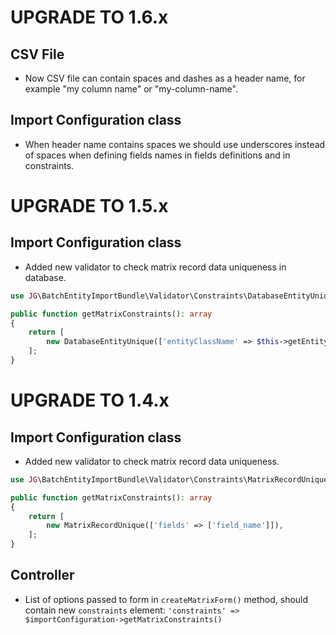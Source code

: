UPGRADE TO 1.6.x
=======================

CSV File
--------------
* Now CSV file can contain spaces and dashes as a header name, for example "my column name" or "my-column-name".

Import Configuration class
--------------
* When header name contains spaces we should use underscores instead of spaces when defining fields names in fields definitions and in constraints.

UPGRADE TO 1.5.x
=======================

Import Configuration class
--------------
* Added new validator to check matrix record data uniqueness in database.
```php
use JG\BatchEntityImportBundle\Validator\Constraints\DatabaseEntityUnique;

public function getMatrixConstraints(): array
{
    return [
        new DatabaseEntityUnique(['entityClassName' => $this->getEntityClassName(), 'fields' => ['field_name']]),
    ];
}
```

UPGRADE TO 1.4.x
=======================

Import Configuration class
--------------
* Added new validator to check matrix record data uniqueness.
```php
use JG\BatchEntityImportBundle\Validator\Constraints\MatrixRecordUnique;

public function getMatrixConstraints(): array
{
    return [
        new MatrixRecordUnique(['fields' => ['field_name']]),
    ];
}
```

Controller
--------------
* List of options passed to form in `createMatrixForm()` method, should contain new `constraints` element:
  `'constraints' => $importConfiguration->getMatrixConstraints()`

